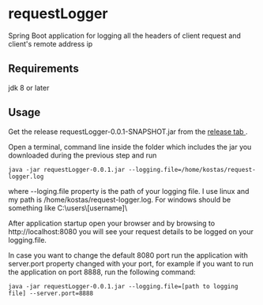 # requestLogger
Spring Boot application for logging all the headers of client request and client's remote address ip

## Requirements
jdk 8 or later

## Usage
Get the release requestLogger-0.0.1-SNAPSHOT.jar from the <a href="https://github.com/kkaravitis/requestLogger/releases"> release tab </a> .

Open a terminal, command line inside the folder which includes the jar you downloaded during the previous step and run 

`java -jar requestLogger-0.0.1.jar --logging.file=/home/kostas/request-logger.log`

where --loging.file property is the path of your logging file. I use linux and my path is /home/kostas/request-logger.log.
For windows should be something like C:\users\\[username]\

After application startup open your browser and by browsing to http://localhost:8080 you will see your request details to be logged on your logging.file.

In case you want to change the default 8080 port run the application with server.port property changed with your port, for example if you want to run the application on port 8888, run the following command:

`java -jar requestLogger-0.0.1.jar --logging.file=[path to logging file] --server.port=8888`
